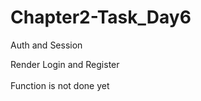 # Chapter2-Task_Day6

Auth and Session<br/>

Render Login and Register <br/>
<br />
Function is not done yet<br/>
